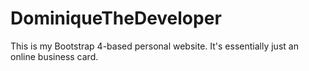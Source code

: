 # DominiqueTheDeveloper
This is my Bootstrap 4-based personal website. It's essentially just an online business card.
